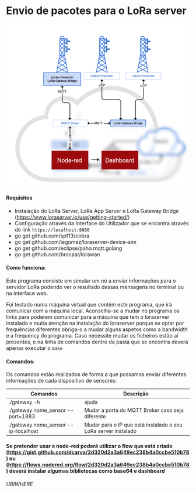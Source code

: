 # Envio de pacotes para o LoRa server


![Image01](https://github.com/dcarva/ubw_go_script_package/blob/master/architecture.jpg "LoRa architecture")


#### Requisitos
+ Instalação do LoRa Server, LoRa App Server e LoRa Gateway Bridge (https://www.loraserver.io/use/getting-started/)
+ Configuração através da Interface do Utilizador que se encontra através do link `https://localhost:8080`
+ go get github.com/spf13/cobra
+ go get github.com/iegomez/loraserver-device-sim
+ go get github.com/eclipse/paho.mqtt.golang
+ go get github.com/brocaar/lorawan



#### Como funciona:

Este programa consiste em simular um nó a enviar informações para o servidor LoRa podendo ver o resultado dessas mensagens no terminal ou na interface web.

Foi testado numa máquina virtual que contém este programa, que irá comunicar com a máquina local. Aconselha-se a mudar no programa os links para poderem comunicar para a máquina que tem o loraserver instalado e muita atenção na instalação do loraserver porque se optar por frequências diferentes obriga-o a mudar alguns aspetos como a bandwidth e a frequency do programa.
Caso necessite mudar os ficheiros estão aí presentes, e na linha de comandos dentro da pasta que se encontra deverá apenas executar o `make`

#### Comandos:

Os comandos estão realizados de forma a que possamos enviar diferentes informações de cada dispositivo de sensores:

| Comandos        | Descrição |
| ------------- |-------------|
| ./gateway -h    | ajuda |
| ./gateway nome_sensor --port=1883 | Mudar a porta do MQTT Broker caso seja diferente      | 
| ./gateway nome_sensor --ip=localhost |Mudar para o IP que está instalado o seu LoRa server instalado | 



#### Se pretender usar o node-red poderá utilizar o flow que está criado (https://gist.github.com/dcarva/2d320d2a3a649ec238b4a0ccbe510b78) ou (https://flows.nodered.org/flow/2d320d2a3a649ec238b4a0ccbe510b78) deverá instalar algumas bibliotecas como base64 e dashboard

###### UBIWHERE
